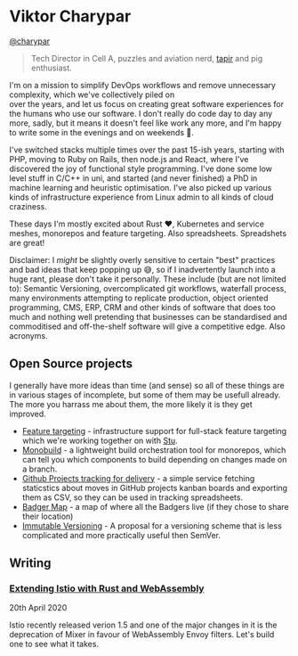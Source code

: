 # Viktor Charypar

[@charypar](https://twitter.com/charypar)

> Tech Director in Cell A, puzzles and aviation nerd, [tapir](https://www.bioexpedition.com/tapir/) and pig enthusiast.

I'm on a mission to simplify DevOps workflows and remove unnecessary complexity, which we've collectively piled on  
over the years, and let us focus on creating great software experiences for the humans who use our software. I don't
really do code day to day any more, sadly, but it means it doesn't feel like work any more, and I'm happy to write
some in the evenings and on weekends 🎉.

I've switched stacks multiple times over the past 15-ish years, starting with PHP, moving to Ruby on Rails, then
node.js and React, where I've discovered the joy of functional style programming. I've done some low level stuff in C/C++ in uni, and started (and never finished) a PhD in machine learning and heuristic optimisation. I've also picked
up various kinds of infrastructure experience from Linux admin to all kinds of cloud craziness.

These days I'm mostly excited about Rust ❤️, Kubernetes and service meshes, monorepos and feature targeting. Also spreadsheets.
Spreadshets are great!

Disclaimer: I _might_ be slightly overly sensitive to certain "best" practices and bad ideas that keep popping
up 😅, so if I inadvertently launch into a huge rant, please don't take it personally. These include (but are not
limited to): Semantic Versioning, overcomplicated git workflows, waterfall process, many environments attempting
to replicate production, object oriented programming, CMS, ERP, CRM and other kinds of software that does too much and
nothing well pretending that businesses can be standardised and commoditised and off-the-shelf software will give a
competitive edge. Also acronyms.

## Open Source projects

I generally have more ideas than time (and sense) so all of these things are in various stages of incomplete,
but some of them may be usefull already. The more you harrass me about them, the more likely it is they get improved.

- [Feature targeting](https://github.com/redbadger/feature-targeting) - infrastructure support for full-stack feature targeting which we're working together on with [Stu](../stuartharris).
- [Monobuild](https://github.com/charypar/monobuild) - a lightweight build orchestration tool for monorepos, which can tell you which components to build depending on changes made on a branch.
- [Github Projects tracking for delivery](https://github.com/charypar/github-projects-reporting) - a simple service fetching staticstics about moves in GitHub projects kanban boards and exporting them as CSV, so they can be used in tracking spreadsheets.
- [Badger Map](https://github.com/redbadger/badger-map) - a map of where all the Badgers live (if they chose to share their location)
- [Immutable Versioning](https://imver.github.io/) - A proposal for a versioning scheme that is less complicated and more practically useful then SemVer.

## Writing

### [Extending Istio with Rust and WebAssembly](proxy-wasm-1)

20th April 2020

Istio recently released verion 1.5 and one of the major changes in it is the deprecation of Mixer in
favour of WebAssembly Envoy filters. Let's build one to see what it takes.
